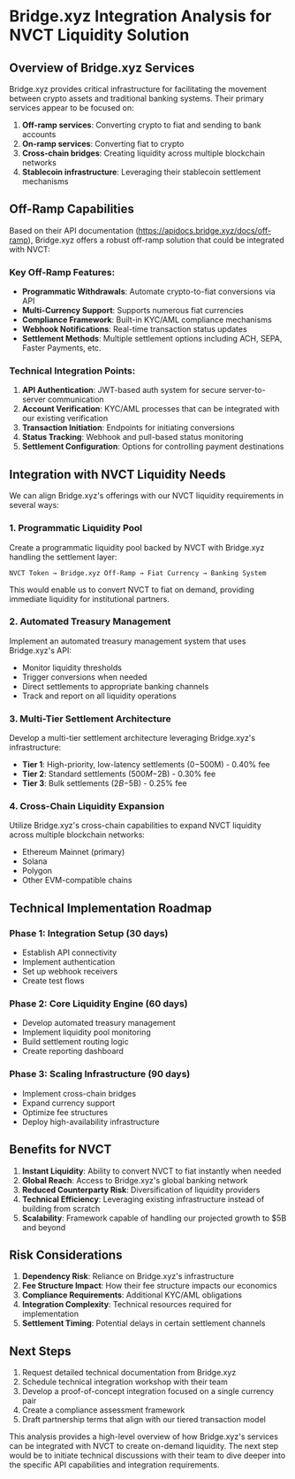 # Bridge.xyz Integration Analysis for NVCT Liquidity Solution

## Overview of Bridge.xyz Services

Bridge.xyz provides critical infrastructure for facilitating the movement between crypto assets and traditional banking systems. Their primary services appear to be focused on:

1. **Off-ramp services**: Converting crypto to fiat and sending to bank accounts
2. **On-ramp services**: Converting fiat to crypto
3. **Cross-chain bridges**: Creating liquidity across multiple blockchain networks
4. **Stablecoin infrastructure**: Leveraging their stablecoin settlement mechanisms

## Off-Ramp Capabilities

Based on their API documentation (https://apidocs.bridge.xyz/docs/off-ramp), Bridge.xyz offers a robust off-ramp solution that could be integrated with NVCT:

### Key Off-Ramp Features:

- **Programmatic Withdrawals**: Automate crypto-to-fiat conversions via API
- **Multi-Currency Support**: Supports numerous fiat currencies
- **Compliance Framework**: Built-in KYC/AML compliance mechanisms
- **Webhook Notifications**: Real-time transaction status updates
- **Settlement Methods**: Multiple settlement options including ACH, SEPA, Faster Payments, etc.

### Technical Integration Points:

1. **API Authentication**: JWT-based auth system for secure server-to-server communication
2. **Account Verification**: KYC/AML processes that can be integrated with our existing verification
3. **Transaction Initiation**: Endpoints for initiating conversions
4. **Status Tracking**: Webhook and pull-based status monitoring
5. **Settlement Configuration**: Options for controlling payment destinations

## Integration with NVCT Liquidity Needs

We can align Bridge.xyz's offerings with our NVCT liquidity requirements in several ways:

### 1. Programmatic Liquidity Pool

Create a programmatic liquidity pool backed by NVCT with Bridge.xyz handling the settlement layer:

```
NVCT Token → Bridge.xyz Off-Ramp → Fiat Currency → Banking System
```

This would enable us to convert NVCT to fiat on demand, providing immediate liquidity for institutional partners.

### 2. Automated Treasury Management

Implement an automated treasury management system that uses Bridge.xyz's API:

- Monitor liquidity thresholds
- Trigger conversions when needed 
- Direct settlements to appropriate banking channels
- Track and report on all liquidity operations

### 3. Multi-Tier Settlement Architecture

Develop a multi-tier settlement architecture leveraging Bridge.xyz's infrastructure:

- **Tier 1**: High-priority, low-latency settlements ($0-$500M) - 0.40% fee
- **Tier 2**: Standard settlements ($500M-$2B) - 0.30% fee
- **Tier 3**: Bulk settlements ($2B-$5B) - 0.25% fee

### 4. Cross-Chain Liquidity Expansion

Utilize Bridge.xyz's cross-chain capabilities to expand NVCT liquidity across multiple blockchain networks:

- Ethereum Mainnet (primary)
- Solana
- Polygon
- Other EVM-compatible chains

## Technical Implementation Roadmap

### Phase 1: Integration Setup (30 days)
- Establish API connectivity
- Implement authentication
- Set up webhook receivers
- Create test flows

### Phase 2: Core Liquidity Engine (60 days)
- Develop automated treasury management
- Implement liquidity pool monitoring
- Build settlement routing logic
- Create reporting dashboard

### Phase 3: Scaling Infrastructure (90 days)
- Implement cross-chain bridges
- Expand currency support
- Optimize fee structures
- Deploy high-availability infrastructure

## Benefits for NVCT

1. **Instant Liquidity**: Ability to convert NVCT to fiat instantly when needed
2. **Global Reach**: Access to Bridge.xyz's global banking network
3. **Reduced Counterparty Risk**: Diversification of liquidity providers
4. **Technical Efficiency**: Leveraging existing infrastructure instead of building from scratch
5. **Scalability**: Framework capable of handling our projected growth to $5B and beyond

## Risk Considerations

1. **Dependency Risk**: Reliance on Bridge.xyz's infrastructure
2. **Fee Structure Impact**: How their fee structure impacts our economics
3. **Compliance Requirements**: Additional KYC/AML obligations
4. **Integration Complexity**: Technical resources required for implementation
5. **Settlement Timing**: Potential delays in certain settlement channels

## Next Steps

1. Request detailed technical documentation from Bridge.xyz
2. Schedule technical integration workshop with their team
3. Develop a proof-of-concept integration focused on a single currency pair
4. Create a compliance assessment framework
5. Draft partnership terms that align with our tiered transaction model

This analysis provides a high-level overview of how Bridge.xyz's services can be integrated with NVCT to create on-demand liquidity. The next step would be to initiate technical discussions with their team to dive deeper into the specific API capabilities and integration requirements.